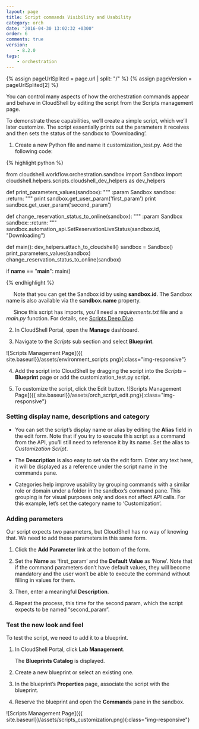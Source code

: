 ```yaml
---
layout: page
title: Script commands Visibility and Usability
category: orch
date: "2016-04-30 13:02:32 +0300"
order: 6
comments: true
version: 
    - 8.2.0
tags:
    - orchestration
---
```


{% assign pageUrlSplited = page.url | split: "/" %}
{% assign pageVersion = pageUrlSplited[2] %}

You can control many aspects of how the orchestration commands appear and behave in CloudShell by editing the script from the Scripts management page.

To demonstrate these capabilities, we’ll create a simple script, which we’ll later customize. The script essentially prints out the parameters it receives and then sets the status of the sandbox to ‘Downloading’.

1) Create a new Python file and name it customization_test.py. Add the following code:

{% highlight python %}

from cloudshell.workflow.orchestration.sandbox import Sandbox
import cloudshell.helpers.scripts.cloudshell_dev_helpers as dev_helpers

def print_parameters_values(sandbox):
    """
    :param Sandbox sandbox:
    :return:
    """
    print sandbox.get_user_param('first_param')
    print sandbox.get_user_param('second_param')

def change_reservation_status_to_online(sandbox):
    """
    :param Sandbox sandbox:
    :return:
    """
    sandbox.automation_api.SetReservationLiveStatus(sandbox.id, "Downloading")

def main():
    dev_helpers.attach_to_cloudshell()
    sandbox = Sandbox()
    print_parameters_values(sandbox)
    change_reservation_status_to_online(sandbox)

if __name__ == "__main__":
    main()

{%  endhighlight %}

&nbsp;&nbsp;&nbsp;&nbsp;&nbsp;Note that you can get the Sandbox id by using **sandbox.id**. The Sandbox name is also available via the **sandbox.name** property.

&nbsp;&nbsp;&nbsp;&nbsp;&nbsp;Since this script has imports, you'll need a *requirements.txt* file and a *main.py* function. For details, see [Scripts Deep Dive]({{site.baseurl}}/orchestration/{{pageVersion}}/scripts-deep-dive.html).

2) In CloudShell Portal, open the **Manage** dashboard.

3) Navigate to the _Scripts_ sub section and select **Blueprint**.

![Scripts Management Page]({{ site.baseurl}}/assets/environment_scripts.png){:class="img-responsive"}

4) Add the script into CloudShell by dragging the script into the _Scripts_ – **Blueprint** page or add the customization_test.py script. 

5) To customize the script, click the Edit button.
![Scripts Management Page]({{ site.baseurl}}/assets/orch_script_edit.png){:class="img-responsive"}


### Setting display name, descriptions and category

* You can set the script’s display name or alias by editing the **Alias** field in the edit form. Note that if you try to execute this script as a command from the API, you’ll still need to reference it by its name. Set the alias to _Customization Script_.

* The **Description** is also easy to set via the edit form. Enter any text here, it will be displayed as a reference under the script name in the commands pane.

* Categories help improve usability by grouping commands with a similar role or domain under a folder in the sandbox’s command pane. This grouping is for visual purposes only and does not affect API calls. For this example, let’s set the category name to ‘Customization’.


### Adding parameters

Our script expects two parameters, but CloudShell has no way of knowing that. We need to add these parameters in this same form.

1. Click the **Add Parameter** link at the bottom of the form. 

2. Set the **Name** as ‘first_param’ and the **Default Value** as ‘None’. 
Note that if the command parameters don’t have default values, they will become mandatory and the user won’t be able to execute the command without filling in values for them.

3. Then, enter a meaningful **Description**. 

4. Repeat the process, this time for the second param, which the script expects to be named “second_param”.


### Test the new look and feel

To test the script, we need to add it to a blueprint. 
1. In CloudShell Portal, click **Lab Management**.

   The **Blueprints Catalog** is displayed.

2. Create a new blueprint or select an existing one.

3. In the blueprint’s **Properties** page, associate the script with the blueprint. 

4. Reserve the blueprint and open the **Commands** pane in the sandbox.

![Scripts Management Page]({{ site.baseurl}}/assets/scripts_customization.png){:class="img-responsive"}

